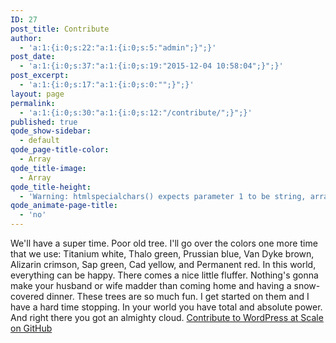 ```yaml
---
ID: 27
post_title: Contribute
author:
  - 'a:1:{i:0;s:22:"a:1:{i:0;s:5:"admin";}";}'
post_date:
  - 'a:1:{i:0;s:37:"a:1:{i:0;s:19:"2015-12-04 10:58:04";}";}'
post_excerpt:
  - 'a:1:{i:0;s:17:"a:1:{i:0;s:0:"";}";}'
layout: page
permalink:
  - 'a:1:{i:0;s:30:"a:1:{i:0;s:12:"/contribute/";}";}'
published: true
qode_show-sidebar:
  - default
qode_page-title-color:
  - Array
qode_title-image:
  - Array
qode_title-height:
  - 'Warning: htmlspecialchars() expects parameter 1 to be string, array given in /srv/bindings/37fb02e198e441baa11ec65580c9840c/code/wp-content/themes/bridge/framework/lib/qode.layout.php on line 512'
qode_animate-page-title:
  - 'no'
---
```

We'll have a super time. Poor old tree. I'll go over the colors one more time that we use: Titanium white, Thalo green, Prussian blue, Van Dyke brown, Alizarin crimson, Sap green, Cad yellow, and Permanent red. In this world, everything can be happy. There comes a nice little fluffer. Nothing's gonna make your husband or wife madder than coming home and having a snow-covered dinner. These trees are so much fun. I get started on them and I have a hard time stopping. In your world you have total and absolute power. And right there you got an almighty cloud. <a class="long-box" href="https://github.com/pantheon-systems/wpas">Contribute to WordPress at Scale on GitHub</a>  
